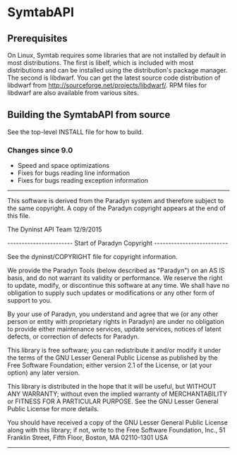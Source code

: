 # SymtabAPI        

## Prerequisites

On Linux, Symtab requires some libraries that are not installed by default
in most distributions.  The first is libelf, which is included with most
distributions and can be installed using the distribution's package manager.
The second is libdwarf.  You can get the latest source code distribution
of libdwarf from http://sourceforge.net/projects/libdwarf/.  RPM files for libdwarf
are also available from various sites.  

## Building the SymtabAPI from source

See the top-level INSTALL file for how to build.

### Changes since 9.0

- Speed and space optimizations
- Fixes for bugs reading line information
- Fixes for bugs reading exception information

-----------------------------------------------------------------------------

This software is derived from the Paradyn system and therefore subject to
the same copyright.  A copy of the Paradyn copyright appears at the end of
this file.

   The Dyninst API Team
   12/9/2015

----------------------- Start of Paradyn Copyright --------------------------

See the dyninst/COPYRIGHT file for copyright information.
 
We provide the Paradyn Tools (below described as "Paradyn")
on an AS IS basis, and do not warrant its validity or performance.
We reserve the right to update, modify, or discontinue this
software at any time.  We shall have no obligation to supply such
updates or modifications or any other form of support to you.
 
By your use of Paradyn, you understand and agree that we (or any
other person or entity with proprietary rights in Paradyn) are
under no obligation to provide either maintenance services,
update services, notices of latent defects, or correction of
defects for Paradyn.

This library is free software; you can redistribute it and/or
modify it under the terms of the GNU Lesser General Public
License as published by the Free Software Foundation; either
version 2.1 of the License, or (at your option) any later version.

This library is distributed in the hope that it will be useful,
but WITHOUT ANY WARRANTY; without even the implied warranty of
MERCHANTABILITY or FITNESS FOR A PARTICULAR PURPOSE.  See the GNU
Lesser General Public License for more details.

You should have received a copy of the GNU Lesser General Public
License along with this library; if not, write to the Free Software
Foundation, Inc., 51 Franklin Street, Fifth Floor, Boston, MA 02110-1301 USA

-----------------------------------------------------------------------------

